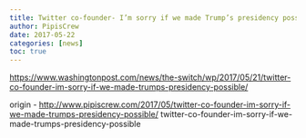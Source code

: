 ```yaml
---
title: Twitter co-founder- I’m sorry if we made Trump’s presidency possible
author: PipisCrew
date: 2017-05-22
categories: [news]
toc: true
---
```


https://www.washingtonpost.com/news/the-switch/wp/2017/05/21/twitter-co-founder-im-sorry-if-we-made-trumps-presidency-possible/

origin - http://www.pipiscrew.com/2017/05/twitter-co-founder-im-sorry-if-we-made-trumps-presidency-possible/ twitter-co-founder-im-sorry-if-we-made-trumps-presidency-possible
